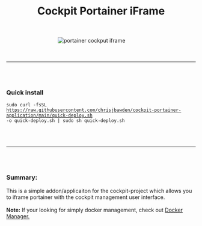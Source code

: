<div align="center"><h1>Cockpit Portainer iFrame</h1></div>
<br>
<br>
<div style="width: 90%;" align="center">
<img src="https://github.com/chrisjbawden/cockpit-portainer-application/blob/main/misc/Image%20001%20-%202024010658.png?raw=true" alt="portainer cockput iframe">
</div>
<br>
<br>
<hr>
<br>
<br>

<h3>Quick install</h3>

<code>sudo curl -fsSL https://raw.githubusercontent.com/chrisjbawden/cockpit-portainer-application/main/quick-deploy.sh -o quick-deploy.sh | sudo sh quick-deploy.sh</code>

<br>
<br>
<hr>
<br>
<br>
<h3>Summary:</h3>
This is a simple addon/applicaiton for the cockpit-project which allows you to iframe portainer with the cockpit management user interface. 

<br>
<br>
<strong>Note:</strong> If your looking for simply docker management, check out <a href="github.com/chrisjbawden/cockpit-dockermanager?tab=readme-ov-file">Docker Manager.</a>
